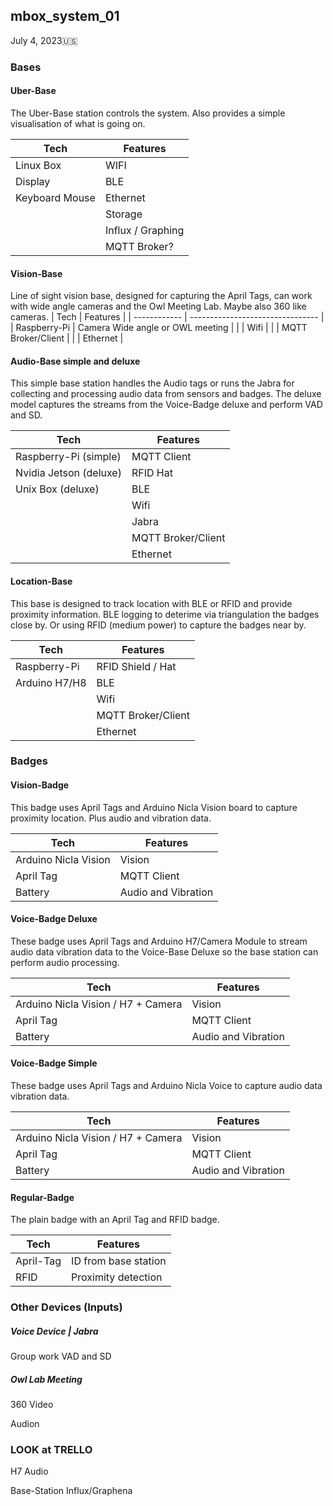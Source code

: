 ## mbox_system_01

July 4, 2023🇺🇸

### Bases

#### Uber-Base

The Uber-Base station controls the system. Also provides a simple visualisation of what is going on. 

| Tech           | Features          |
| -------------- | ----------------- |
| Linux Box      | WIFI              |
| Display        | BLE               |
| Keyboard Mouse | Ethernet          |
|                | Storage           |
|                | Influx / Graphing |
|                | MQTT Broker?      |

#### Vision-Base

Line of sight vision base, designed for capturing the April Tags, can work with wide angle cameras and the Owl Meeting Lab. Maybe also 360 like cameras.
| Tech         | Features                         |
| ------------ | -------------------------------- |
| Raspberry-Pi | Camera Wide angle or OWL meeting |
|              | Wifi                             |
|              | MQTT Broker/Client               |
|              | Ethernet                         |

#### Audio-Base simple and deluxe

This simple base station handles the Audio tags or runs the Jabra for collecting and processing audio data from sensors and badges. The deluxe model captures the streams from the Voice-Badge deluxe and perform VAD and SD.

| Tech                   | Features           |
| ---------------------- | ------------------ |
| Raspberry-Pi (simple)  | MQTT Client        |
| Nvidia Jetson (deluxe) | RFID Hat           |
| Unix Box (deluxe)      | BLE                |
|                        | Wifi               |
|                        | Jabra              |
|                        | MQTT Broker/Client |
|                        | Ethernet           |

#### Location-Base

This base is designed to track location with BLE or RFID and provide proximity information. BLE logging to deterime via triangulation the badges close by. Or using RFID (medium power) to capture the badges near by.

| Tech          | Features           |
| ------------- | ------------------ |
| Raspberry-Pi  | RFID Shield / Hat  |
| Arduino H7/H8 | BLE                |
|               | Wifi               |
|               | MQTT Broker/Client |
|               | Ethernet           |

### Badges

#### Vision-Badge

This badge uses April Tags and Arduino Nicla Vision board to capture proximity location. Plus audio and vibration data.

| Tech                 | Features            |
| -------------------- | ------------------- |
| Arduino Nicla Vision | Vision              |
| April Tag            | MQTT Client         |
| Battery              | Audio and Vibration |

#### Voice-Badge Deluxe

These badge uses April Tags and Arduino H7/Camera Module to stream audio data vibration data to the Voice-Base Deluxe so the base station can perform audio processing. 

| Tech                               | Features            |
| ---------------------------------- | ------------------- |
| Arduino Nicla Vision / H7 + Camera | Vision              |
| April Tag                          | MQTT Client         |
| Battery                            | Audio and Vibration |

#### Voice-Badge Simple

These badge uses April Tags and Arduino Nicla Voice to capture audio data vibration data.

| Tech                               | Features            |
| ---------------------------------- | ------------------- |
| Arduino Nicla Vision / H7 + Camera | Vision              |
| April Tag                          | MQTT Client         |
| Battery                            | Audio and Vibration |

#### Regular-Badge

The plain badge with an April Tag and RFID badge. 

| Tech      | Features             |
| --------- | -------------------- |
| April-Tag | ID from base station |
| RFID      | Proximity detection  |

### Other Devices (Inputs)

##### Voice Device | Jabra

Group work VAD and SD

##### Owl Lab Meeting

360 Video

Audion



### LOOK at TRELLO

H7 Audio

Base-Station Influx/Graphena

